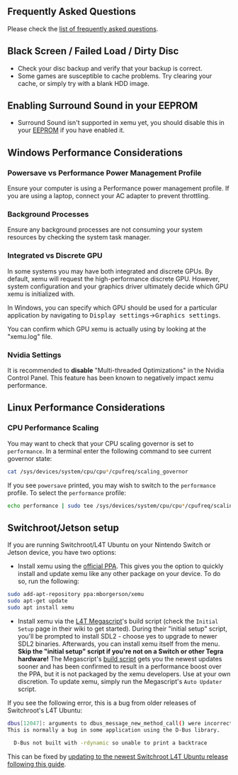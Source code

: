 ## Frequently Asked Questions

Please check the [list of frequently asked questions](faq.md).

## Black Screen / Failed Load / Dirty Disc

* Check your disc backup and verify that your backup is correct.
* Some games are susceptible to cache problems. Try clearing your cache, or
  simply try with a blank HDD image.

## Enabling Surround Sound in your EEPROM

* Surround Sound isn't supported in xemu yet, you should disable this in your [EEPROM](eeprom.md) if you have enabled it.

## Windows Performance Considerations

### Powersave vs Performance Power Management Profile

Ensure your computer is using a Performance power management profile. If you are using a laptop, connect your AC adapter to prevent throttling.

### Background Processes

Ensure any background processes are not consuming your system resources by checking the system task manager.

### Integrated vs Discrete GPU

In some systems you may have both integrated and discrete GPUs. By default, xemu
will request the high-performance discrete GPU. However, system configuration
and your graphics driver ultimately decide which GPU xemu is initialized with.

In Windows, you can specify which GPU should be used for a particular
application by navigating to <kbd>Display settings</kbd>&rarr;<kbd>Graphics settings</kbd>.

You can confirm which GPU xemu is actually using by looking at the "xemu.log"
file.

### Nvidia Settings

It is recommended to **disable** "Multi-threaded Optimizations" in the Nvidia
Control Panel. This feature has been known to negatively impact xemu
performance.

## Linux Performance Considerations

### CPU Performance Scaling

You may want to check that your CPU scaling governor is set to `performance`.
In a terminal enter the following command to see current governor state:

```bash
cat /sys/devices/system/cpu/cpu*/cpufreq/scaling_governor
```

If you see `powersave` printed, you may wish to switch to the `performance`
profile. To select the `performance` profile:

```bash
echo performance | sudo tee /sys/devices/system/cpu/cpu*/cpufreq/scaling_governor
```

## Switchroot/Jetson setup

If you are running Switchroot/L4T Ubuntu on your Nintendo Switch or Jetson device, you have two options:
- Install xemu using the [official PPA](https://launchpad.net/~mborgerson/+archive/ubuntu/xemu). This gives you the option to quickly install and update xemu like any other package on your device. To do so, run the following:
```bash
sudo add-apt-repository ppa:mborgerson/xemu
sudo apt-get update
sudo apt install xemu
```
- Install xemu via the [L4T Megascript](https://github.com/cobalt2727/L4T-Megascript/wiki/)'s build script (check the `Initial Setup` page in their wiki to get started).
During their "initial setup" script, you'll be prompted to install SDL2 - choose yes to upgrade to newer SDL2 binaries. Afterwards, you can install xemu itself from the menu. **Skip the "initial setup" script if you're not on a Switch or other Tegra hardware!**
The Megascript's [build script](https://github.com/cobalt2727/L4T-Megascript/blob/master/scripts/games_and_emulators/xemu.sh) gets you the newest updates sooner and has been confirmed to result in a performance boost over the PPA, but it is not packaged by the xemu developers. Use at your own discretion. To update xemu, simply run the Megascript's `Auto Updater` script.

If you see the following error, this is a bug from older releases of Switchroot's L4T Ubuntu:
```bash
dbus[12047]: arguments to dbus_message_new_method_call() were incorrect, assertion "path != NULL" failed in file ../../../dbus/dbus-message.c line 1362.
This is normally a bug in some application using the D-Bus library.

  D-Bus not built with -rdynamic so unable to print a backtrace
```

This can be fixed by [updating to the newest Switchroot L4T Ubuntu release following this guide](https://wiki.switchroot.org/en/Linux/Ubuntu-Install-Guide#updates-for-previous-30-installs).

